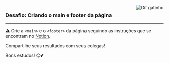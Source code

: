 <img align="right" src="https://media.tenor.com/DimzPZMypFcAAAAM/laptop.gif" alt="Gif gatinho">

### Desafio: Criando o main e footer da página
<hr>



⚠️ Crie a `<main>` e o `<footer>` da página seguindo as instruções que se encontram no [Notion](https://milenaemmert.notion.site/Desafio-Criando-o-Footer-da-p-gina-a87c70459fb942aba9b62cc952a17128).

Compartilhe seus resultados com seus colegas! 

Bons estudos! 😊💕
